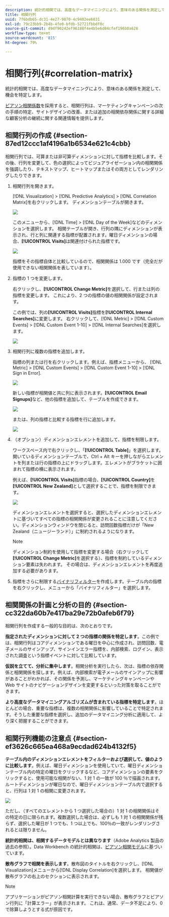 ```yaml
---
description: 統計的相関では、高度なデータマイニングにより、意味のある関係を測定して、機会を特定します。
title: 相関行列
uuid: 7f6bdb65-dc31-4e27-9870-4c9402ee6031
exl-id: 79c23bb9-2b4b-4fe0-bfdb-52721fbbdf0c
source-git-commit: d9df90242ef96188f4e4b5e6d04cfef196b0a628
workflow-type: tm+mt
source-wordcount: '815'
ht-degree: 79%

---
```


# 相関行列{#correlation-matrix}

統計的相関では、高度なデータマイニングにより、意味のある関係を測定して、機会を特定します。

[ピアソン相関係数](../../../../home/c-get-started/c-analysis-vis/c-correlation-analysis/c-correlation-pearsons.md#concept-5996cb8c89fd4df5b47b7318e7a1d29c)を採用すると、相関行列は、マーケティングキャンペーンの次の手順の特定、サイトデザインの改善、または追加の相関依存関係に関する詳細な顧客分析の継続に関する関連情報を提供します。

## 相関行列の作成 {#section-87ed12ccc1af4196a1b6534e621c4cbb}

相関行列では、可算または非可算ディメンションに対して指標を比較します。その後、行列を変更して、色の選択によってビジュアライゼーション内の相関関係を強調したり、テキストマップ、ヒートマップまたはその両方としてレンダリングしたりできます。

1. 相関行列を開きます。

   [!DNL Visualization] > [!DNL Predictive Analytics] > [!DNL Correlation Matrix]を右クリックします。 ディメンションテーブルが開きます。

   ![](assets/correlation_matrix_2.png)

   このメニューから、[!DNL Time] > [!DNL Day of the Week]などのディメンションを選択します。 相関テーブルが開き、行列の隅にディメンションが表示され、行と列に関連する指標が配置されます。曜日ディメンションの場合、**[!UICONTROL Visits]**&#x200B;は関連付けられた指標です。

   ![](assets/correlation_matrix_1.png)

   指標をその指標自体と比較しているので、相関関係は 1.000 です（完全だが使用できない相関関係を表しています）。

1. 指標の 1 つを変更します。

   右クリックし、**[!UICONTROL Change Metric]**&#x200B;を選択して、行または列の指標を変更します。 これにより、2 つの指標の値の相関関係が設定されます。

   この例では、列の&#x200B;**[!UICONTROL Visits]**&#x200B;指標を&#x200B;**[!UICONTROL Internal Searches]**&#x200B;に変更します。 右クリックして、[!DNL Metric] > [!DNL Custom Events] > [!DNL Custom Event 1-10] > [!DNL Internal Searches]を選択します。

   ![](assets/correlation_matrix_change_metric.png)

1. 相関行列に複数の指標を追加します。

   指標の列または行を右クリックします。例えば、指標メニューから、 [!DNL Metric] > [!DNL Custom Events] > [!DNL Custom Event 1-10] > [!DNL Sign in Error].

   ![](assets/correlation_matrix_11.png)

   新しい指標が相関値と共に列に表示されます。**[!UICONTROL Email Signups]**&#x200B;など、他の指標を追加して、テーブルを作成できます。

   ![](assets/correlation_matrix_6.png)

   または、列の指標と比較する指標を行に追加します。

   ![](assets/correlation_matrix_add_metric.png)

1. （オプション）ディメンションエレメントを追加して、指標を制限します。

   ワークスペース内で右クリックし、「**[!UICONTROL Table]**」を選択します。 開いているディメンションテーブルで、Ctrl + Alt キーを押しながらエレメントを列または行の指標の上にドラッグします。エレメントがブラケットに囲まれて指標の横に表示されます。

   例えば、**[!UICONTROL Visits]**&#x200B;指標の場合、**[!UICONTROL Country]**&#x200B;を&#x200B;**[!UICONTROL New Zealand]**&#x200B;として選択することで、指標を制限できます。

   ![](assets/correlation_matrix_dim_element.png)

   ディメンションエレメントを選択すると、選択したディメンションエレメントに基づいてすべての指標の相関関係が変更されることに注意してください。ディメンションウィンドウを閉じると、訪問回数指標だけが「New Zealand（ニュージーランド）」に制約されるようになります。

   >[!NOTE]
   >
   >ディメンション制約を使用して指標を変更する場合（右クリックして&#x200B;**[!UICONTROL Change Metric]**&#x200B;を選択する）、指標を制約しているディメンション要素は失われます。 その場合は、ディメンションエレメントを再度追加する必要があります。

1. 指標をさらに制限する[バイナリフィルター](../../../../home/c-get-started/c-analysis-vis/c-correlation-analysis/c-correlation-binary-filter.md#concept-24e1daff43c540f69019f236976da31c)を作成します。テーブル内の指標を右クリックし、メニューから「バイナリフィルター」を選択します。

## 相関関係の計画と分析の目的 {#section-cc322da60b7e417ba29e72b0afeb6f79}

相関行列を作成する一般的な目的は、次のとおりです。

**指定されたディメンションに対して 2 つの指標の関係を特定します**。この例では、相関行列はコアディメンションである曜日を中心に作成され、訪問回数、電子メールのサインアップ、サインインエラー指標を、内部検索、ログイン、表示された調査という指標イベントに対して比較しています。

**仮説を立てて、分析に集中します**。相関分析を実行したら、次は、指標の依存関係と相関関係を探します。例えば、内部検索が電子メールのサインアップに影響があることがわかれば、その関係を予測し、マーケティングキャンペーンや Web サイトのナビゲーションデザインを変更するといった対策を取ることができます。

**より高度なデータマイニングアルゴリズムが含まれている指標を特定します**。ほとんどの場合、重要な指標は、複数の相関関係に影響していることで特定されます。そうした重要な指標を選択し、追加のデータマイニング分析に適用して、より深く把握することができます。

## 相関行列機能の注意点  {#section-ef3626c665ea468a9ecdad624b4132f5}

**テーブル内のディメンションエレメントをフィルターおよび選択して、値のように比較します**。例えば、曜日ディメンションを使用していて、曜日ディメンションテーブル内の特定の曜日をクリックするなど、コアディメンションの要素をクリックすると、使用可能な相関がない、1 対 1 の一致が 100 ％で描画されます。ルートディメンションが曜日なので、曜日ディメンションテーブル内で選択すると、行列は 1 対 1 の相関に変更されます。

![](assets/correlation_matrix_10.png)

ただし、（すべてのエレメントから 1 つ選択した場合の）1 対 1 の相関関係はその特定の日に限られます。複数選択した場合は、必ずしも 1 対 1 の相関関係が残らず、選択した曜日が 1 つでも、1 つ以上でも、100％の一致がレンダリングされるとは限りません。

**統計的相関は、相関するデータモデルとは異なります**（Adobe Analytics 製品の過去の参照）。Data Workbench の統計的相関は、[ピアソン相関モデル](../../../../home/c-get-started/c-analysis-vis/c-correlation-analysis/c-correlation-pearsons.md#concept-5996cb8c89fd4df5b47b7318e7a1d29c)に基づいています。

**散布グラフで相関を表示します**。散布図のタイトルを右クリックし、[!DNL Visualization]メニューから[!DNL Display Correlation]を選択します。 相関値が散布グラフの右上のセクションに表示されます。

>[!NOTE]
>
>アプリケーションがピアソン相関計算を実行できない場合、散布グラフとピアソン行列に「計算エラー」が表示されます。 これは、通常、データ不足により、0 で除算しようとする式が原因です。
